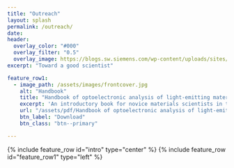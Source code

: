 ```yaml
---
title: "Outreach"
layout: splash
permalink: /outreach/
date: 
header:
  overlay_color: "#000"
  overlay_filter: "0.5"
  overlay_image: https://blogs.sw.siemens.com/wp-content/uploads/sites/14/2019/12/materials-1110x710.jpg
excerpt: "Toward a good scientist"

feature_row1:
  - image_path: /assets/images/frontcover.jpg
    alt: "Handbook"
    title: "Handbook of optoelectronic analysis of light-emitting materials and devices"
    excerpt: 'An introductory book for novice materials scientists in the field of optoelectronic materials and devices. Last update on Dec. 20, 2023'
    url: "/assets/pdf/Handbook of optoelectronic analysis of light-emitting materials and devices (Ver. 1.1).pdf"
    btn_label: "Download"
    btn_class: "btn--primary"

---
```


{% include feature_row id="intro" type="center" %}
{% include feature_row id="feature_row1" type="left" %}
<!--{% include feature_row %}
{% include feature_row id="feature_row3" %}
{% include feature_row id="feature_row5" %}
-->
